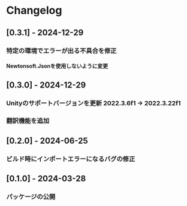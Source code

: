 # Changelog

## [0.3.1] - 2024-12-29
### 特定の環境でエラーが出る不具合を修正
#### Newtonsoft.Jsonを使用しないように変更

## [0.3.0] - 2024-12-29
### Unityのサポートバージョンを更新 2022.3.6f1 -> 2022.3.22f1
### 翻訳機能を追加

## [0.2.0] - 2024-06-25
### ビルド時にインポートエラーになるバグの修正

## [0.1.0] - 2024-03-28
### パッケージの公開
